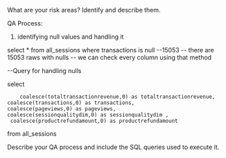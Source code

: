 What are your risk areas? Identify and describe them.



QA Process:

1. identifying null values and handling it

select * 
from all_sessions
where transactions is null --15053
-- there are 15053 raws with nulls 
-- we can check every column using that method

--Query for handling nulls

select
  
        coalesce(totaltransactionrevenue,0) as totaltransactionrevenue,
	coalesce(transactions,0) as transactions,
	coalesce(pageviews,0) as pageviews,
	coalesce(sessionqualitydim,0) as sessionqualitydim ,
	 coalesce(productrefundamount,0) as productrefundamount
from all_sessions



Describe your QA process and include the SQL queries used to execute it.
